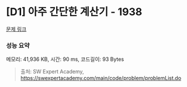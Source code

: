 # [D1] 아주 간단한 계산기 - 1938 

[문제 링크](https://swexpertacademy.com/main/code/problem/problemDetail.do?contestProbId=AV5PjsYKAMIDFAUq) 

### 성능 요약

메모리: 41,936 KB, 시간: 90 ms, 코드길이: 93 Bytes



> 출처: SW Expert Academy, https://swexpertacademy.com/main/code/problem/problemList.do